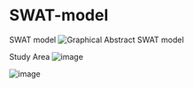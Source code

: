 # SWAT-model
SWAT model
![Graphical Abstract SWAT model](https://github.com/kzislam/SWAT-model/assets/107346903/560fed11-2fb1-4d35-8cf7-d41c6f1fbc33)

Study Area
![image](https://github.com/kzislam/SWAT-model/assets/107346903/a0f8b091-bdbc-4ff1-bea0-72f4d0236be3)



![image](https://github.com/kzislam/SWAT-model/assets/107346903/e5234605-2e20-4143-a10a-2f8dbeeb3f82)



